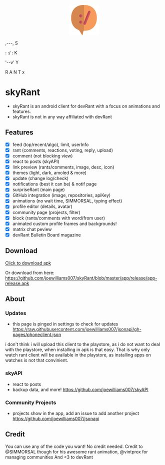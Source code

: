 <p align="center"> <img src="https://raw.githubusercontent.com/joewilliams007/skyRant/master/app/src/main/res/drawable/icon.png" /> </p>

 ,---,   S
 
: :/  :  K

 '--v'   Y
 
 
R A N T  x

# skyRant
- skyRant is an android client for devRant with a focus on animations and features.
- skyRant is not in any way affiliated with devRant
## Features
- [x] feed (top/recent/algo), limit, userInfo
- [x] rant (comments, reactions, voting, reply, upload)
- [x] comment (not blocking view)
- [x] react to posts (skyAPI)
- [x] link preview (rants/comments, image, desc, icon)
- [x] themes (light, dark, amoled & more)
- [x] update (change log/check)
- [x] notifications (best it can be) & notif page
- [x] surpriseRant (main page)
- [x] GitHub integration (image, repositories, apiKey) 
- [x] animations (no wait time, SIMMORSAL, typing effect)  
- [x] profile editor (details, avatar) 
- [x] community page (projects, filter) 
- [x] block (rants/comments with word/from user)
- [x] animated custom profile frames and backgrounds! 
- [x] matrix chat peview
- [x] devRant Bulletin Board magazine
## Download

[Click to download apk](https://github.com/joewilliams007/skyRant/blob/master/app/release/app-release.apk?raw=true)

Or download from here: https://github.com/joewilliams007/skyRant/blob/master/app/release/app-release.apk

## About
### Updates
- this page is pinged in settings to check for updates
https://raw.githubusercontent.com/joewilliams007/jsonapi/gh-pages/phoneclient.json

i don't think i will upload this client to the playstore, as i do not want to deal with the playstore, when installing in apk is that easy. That is why only watch rant client will be available in the playstore, as installing apps on watches is not that convinient.
### skyAPI
- react to posts
- backup data, and more!
https://github.com/joewilliams007/skyAPI
### Community Projects
- projects show in the app, add an issue to add another project
https://github.com/joewilliams007/jsonapi

## Credit
You can use any of the code you want! No credit needed. Credit to @SIMMORSAL though for his awesome rant animation, @vintprox for managing communities And <3 to devRant
